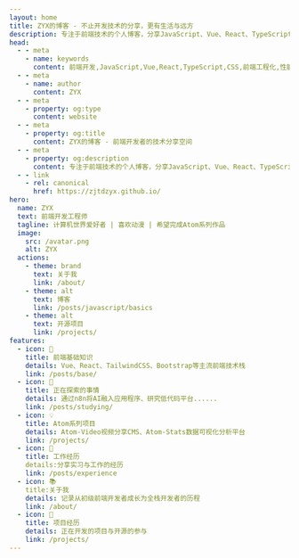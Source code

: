 ```yaml
---
layout: home
title: ZYX的博客 - 不止开发技术的分享，更有生活与远方
description: 专注于前端技术的个人博客，分享JavaScript、Vue、React、TypeScript等技术文章和项目经验
head:
  - - meta
    - name: keywords
      content: 前端开发,JavaScript,Vue,React,TypeScript,CSS,前端工程化,性能优化,实习经历,个人博客
  - - meta
    - name: author
      content: ZYX
  - - meta
    - property: og:type
      content: website
  - - meta
    - property: og:title
      content: ZYX的博客 - 前端开发者的技术分享空间
  - - meta
    - property: og:description
      content: 专注于前端技术的个人博客，分享JavaScript、Vue、React、TypeScript等技术文章和项目经验
  - - link
    - rel: canonical
      href: https://zjtdzyx.github.io/
hero:
  name: ZYX
  text: 前端开发工程师
  tagline: 计算机世界爱好者 | 喜欢动漫 | 希望完成Atom系列作品
  image:
    src: /avatar.png
    alt: ZYX
  actions:
    - theme: brand
      text: 关于我
      link: /about/
    - theme: alt
      text: 博客
      link: /posts/javascript/basics
    - theme: alt
      text: 开源项目
      link: /projects/
features:
  - icon: 🚀
    title: 前端基础知识
    details: Vue、React、TailwindCSS、Bootstrap等主流前端技术栈
    link: /posts/base/
  - icon: 🧰
    title: 正在探索的事情
    details: 通过n8n将AI融入应用程序、研究低代码平台......
    link: /posts/studying/
  - icon: 💡
    title: Atom系列项目
    details: Atom-Video视频分享CMS、Atom-Stats数据可视化分析平台
    link: /projects/
  - icon: 🏢
    title: 工作经历
    details:分享实习与工作的经历
    link: /posts/experience
  - icon: 📚
    title:关于我
    details: 记录从初级前端开发者成长为全栈开发者的历程
    link: /about/
  - icon: 🔮
    title: 项目经历
    details: 正在开发的项目与开源的参与
    link: /projects/
---
```


<BlogHome />

<style>
:root {
  --vp-home-hero-name-color: transparent;
  --vp-home-hero-name-background: linear-gradient(
    135deg, 
    #42d392 10%, 
    #3c8cff 100%
  );
  --vp-home-hero-image-background-image: linear-gradient(
    -45deg, 
    #42d392 30%, 
    #3c8cff
  );
  --vp-home-hero-image-filter: blur(40px);
  --content-width: 100%;
  --layout-max-width: 1440px;
}

.VPHomeHero .image {
  animation: float 6s ease-in-out infinite;
  width: 200px;
  height: 200px;
  object-fit: cover;
  border-radius: 50%;
  border: 4px solid rgba(255, 255, 255, 0.2);
}

.VPHomeHero .image-container {
  position: relative;
  width: 220px;
  height: 220px;
  margin: 0 auto;
}

.VPHomeHero .image-container::after {
  content: '';
  position: absolute;
  top: 50%;
  left: 50%;
  transform: translate(-50%, -50%);
  width: 100%;
  height: 100%;
  border-radius: 50%;
  box-shadow: 0 0 80px 20px rgba(60, 140, 255, 0.3);
  z-index: -1;
  opacity: 0.8;
  filter: blur(20px);
}

@keyframes float {
  0% {
    transform: translateY(0px);
  }
  50% {
    transform: translateY(-10px);
  }
  100% {
    transform: translateY(0px);
  }
}

.VPHome {
  padding-bottom: 2rem;
}

/* 调整卡片布局，使其充分利用宽度 */
.VPFeatures {
  margin-bottom: 0 !important;
  padding: 0 2rem;
}

.VPFeatures .container {
  max-width: var(--layout-max-width);
  margin: 0 auto;
}

.VPFeatures .items {
  gap: 24px;
}

/* 调整特性卡片的最小宽度，使一行能显示更多卡片 */
@media (min-width: 768px) {
  .VPFeatures .item {
    width: calc((100% - 48px) / 3);
  }
}

@media (min-width: 1440px) {
  .VPFeatures .item {
    width: calc((100% - 72px) / 4);
  }
}

/* 主页内容区域宽度调整 */
.VPHome .VPHomeHero .container {
  max-width: var(--layout-max-width);
}

.blog-home {
  max-width: var(--layout-max-width);
  margin: 0 auto;
  padding: 0 2rem;
}

/* 暗色模式优化 */
.dark .VPHomeHero .image-container::after {
  box-shadow: 0 0 100px 30px rgba(66, 211, 146, 0.25);
}
</style> 